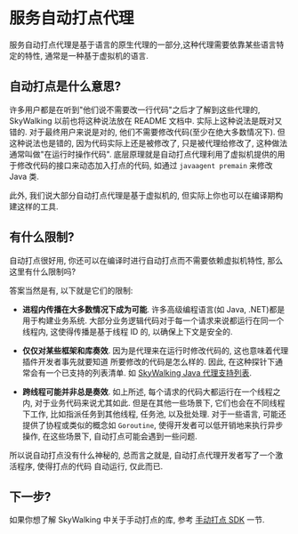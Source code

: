 # 服务自动打点代理

服务自动打点代理是基于语言的原生代理的一部分,这种代理需要依靠某些语言特定的特性,
通常是一种基于虚拟机的语言.

## 自动打点是什么意思?

许多用户都是在听到"他们说不需要改一行代码"之后才了解到这些代理的,
SkyWalking 以前也将这种说法放在 README 文档中. 实际上这种说法是既对又错的.
对于最终用户来说是对的, 他们不需要修改代码(至少在绝大多数情况下).
但这种说法也是错的, 因为代码实际上还是被修改了, 只是被代理给修改了,
这种做法通常叫做"在运行时操作代码".
底层原理就是自动打点代理利用了虚拟机提供的用于修改代码的接口来动态加入打点的代码,
如通过 `javaagent premain` 来修改 Java 类.

此外, 我们说大部分自动打点代理是基于虚拟机的, 但实际上你也可以在编译期构建这样的工具.

## 有什么限制?

自动打点很好用, 你还可以在编译时进行自动打点而不需要依赖虚拟机特性,
那么这里有什么限制吗?

答案当然是有, 以下就是它们的限制:

- **进程内传播在大多数情况下成为可能**. 许多高级编程语言(如 Java, .NET)都是用于构建业务系统.
大部分业务逻辑代码对于每一个请求来说都运行在同一个线程内, 这使得传播是基于线程 ID 的, 以确保上下文是安全的.

- **仅仅对某些框架和库奏效**. 因为是代理来在运行时修改代码的, 这也意味着代理插件开发者事先就要知道
所要修改的代码是怎么样的. 因此, 在这种探针下通常会有一个已支持的列表清单.
如 [SkyWalking Java 代理支持列表](../setup/service-agent/java-agent/Supported-list.md).

- **跨线程可能并非总是奏效**. 如上所述, 每个请求的代码大都运行在一个线程之内, 对于业务代码来说尤其如此.
但是在其他一些场景下, 它们也会在不同线程下工作, 比如指派任务到其他线程, 任务池, 以及批处理.
对于一些语言, 可能还提供了协程或类似的概念如 `Goroutine`, 使得开发者可以低开销地来执行异步操作,
在这些场景下, 自动打点可能会遇到一些问题.


所以说自动打点没有什么神秘的, 总而言之就是, 自动打点代理开发者写了一个激活程序, 使得打点的代码
自动运行, 仅此而已.

## 下一步?

如果你想了解 SkyWalking 中关于手动打点的库, 参考 [手动打点 SDK](manual-sdk.md) 一节.

